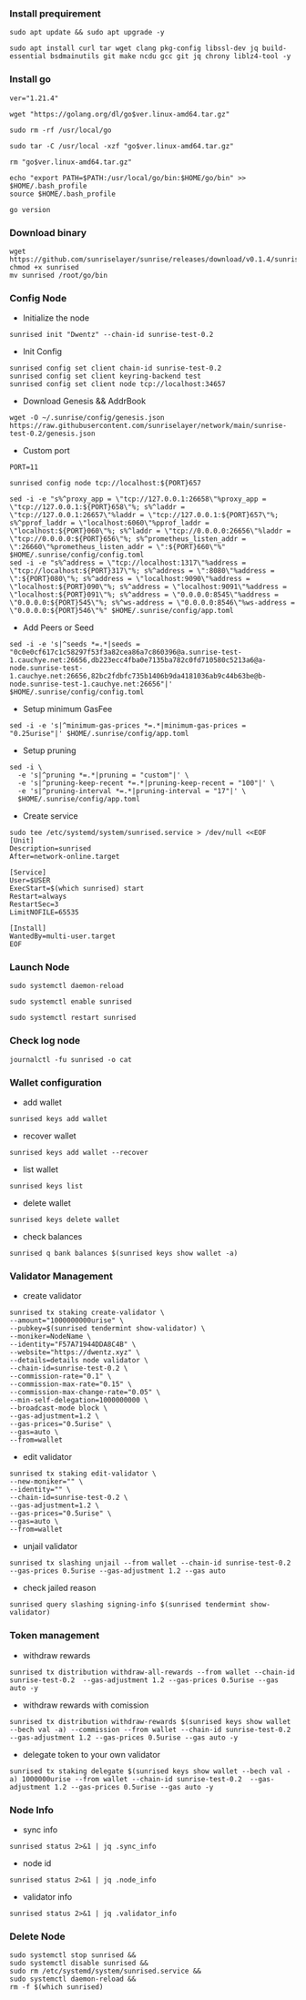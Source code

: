 ### Install prequirement
```
sudo apt update && sudo apt upgrade -y
```
```
sudo apt install curl tar wget clang pkg-config libssl-dev jq build-essential bsdmainutils git make ncdu gcc git jq chrony liblz4-tool -y
```

### Install go
```
ver="1.21.4"
```
```
wget "https://golang.org/dl/go$ver.linux-amd64.tar.gz"
```
```
sudo rm -rf /usr/local/go
```
```
sudo tar -C /usr/local -xzf "go$ver.linux-amd64.tar.gz"
```
```
rm "go$ver.linux-amd64.tar.gz"
```
```
echo "export PATH=$PATH:/usr/local/go/bin:$HOME/go/bin" >> $HOME/.bash_profile
source $HOME/.bash_profile
```
```
go version
```

### Download binary
```
wget https://github.com/sunriselayer/sunrise/releases/download/v0.1.4/sunrised
chmod +x sunrised
mv sunrised /root/go/bin
```
### Config Node

* Initialize the node
```
sunrised init "Dwentz" --chain-id sunrise-test-0.2
```
* Init Config
```
sunrised config set client chain-id sunrise-test-0.2
sunrised config set client keyring-backend test
sunrised config set client node tcp://localhost:34657
```
* Download Genesis && AddrBook
```
wget -O ~/.sunrise/config/genesis.json https://raw.githubusercontent.com/sunriselayer/network/main/sunrise-test-0.2/genesis.json

```
* Custom port
```
PORT=11
```
```
sunrised config node tcp://localhost:${PORT}657
```
```
sed -i -e "s%^proxy_app = \"tcp://127.0.0.1:26658\"%proxy_app = \"tcp://127.0.0.1:${PORT}658\"%; s%^laddr = \"tcp://127.0.0.1:26657\"%laddr = \"tcp://127.0.0.1:${PORT}657\"%; s%^pprof_laddr = \"localhost:6060\"%pprof_laddr = \"localhost:${PORT}060\"%; s%^laddr = \"tcp://0.0.0.0:26656\"%laddr = \"tcp://0.0.0.0:${PORT}656\"%; s%^prometheus_listen_addr = \":26660\"%prometheus_listen_addr = \":${PORT}660\"%" $HOME/.sunrise/config/config.toml
sed -i -e "s%^address = \"tcp://localhost:1317\"%address = \"tcp://localhost:${PORT}317\"%; s%^address = \":8080\"%address = \":${PORT}080\"%; s%^address = \"localhost:9090\"%address = \"localhost:${PORT}090\"%; s%^address = \"localhost:9091\"%address = \"localhost:${PORT}091\"%; s%^address = \"0.0.0.0:8545\"%address = \"0.0.0.0:${PORT}545\"%; s%^ws-address = \"0.0.0.0:8546\"%ws-address = \"0.0.0.0:${PORT}546\"%" $HOME/.sunrise/config/app.toml

```

* Add Peers or Seed
```
sed -i -e 's|^seeds *=.*|seeds = "0c0e0cf617c1c58297f53f3a82cea86a7c860396@a.sunrise-test-1.cauchye.net:26656,db223ecc4fba0e7135ba782c0fd710580c5213a6@a-node.sunrise-test-1.cauchye.net:26656,82bc2fdbfc735b1406b9da4181036ab9c44b63be@b-node.sunrise-test-1.cauchye.net:26656"|' $HOME/.sunrise/config/config.toml

```
* Setup minimum GasFee
```
sed -i -e 's|^minimum-gas-prices *=.*|minimum-gas-prices = "0.25urise"|' $HOME/.sunrise/config/app.toml

```

* Setup pruning
```
sed -i \
  -e 's|^pruning *=.*|pruning = "custom"|' \
  -e 's|^pruning-keep-recent *=.*|pruning-keep-recent = "100"|' \
  -e 's|^pruning-interval *=.*|pruning-interval = "17"|' \
  $HOME/.sunrise/config/app.toml
```
* Create service
```
sudo tee /etc/systemd/system/sunrised.service > /dev/null <<EOF
[Unit]
Description=sunrised 
After=network-online.target

[Service]
User=$USER
ExecStart=$(which sunrised) start
Restart=always
RestartSec=3
LimitNOFILE=65535

[Install]
WantedBy=multi-user.target
EOF
```
### Launch Node
```
sudo systemctl daemon-reload 
```
```
sudo systemctl enable sunrised
```
```
sudo systemctl restart sunrised
```
### Check log node
```
journalctl -fu sunrised -o cat
```
### Wallet configuration
* add wallet
```
sunrised keys add wallet
```
* recover wallet
```
sunrised keys add wallet --recover
```
* list wallet
```
sunrised keys list
```
* delete wallet
```
sunrised keys delete wallet
```
* check balances
```
sunrised q bank balances $(sunrised keys show wallet -a)
```
### Validator Management
* create validator
```
sunrised tx staking create-validator \
--amount="1000000000urise" \
--pubkey=$(sunrised tendermint show-validator) \
--moniker=NodeName \
--identity="F57A71944DDA8C4B" \
--website="https://dwentz.xyz" \
--details=details node validator \
--chain-id=sunrise-test-0.2 \
--commission-rate="0.1" \
--commission-max-rate="0.15" \
--commission-max-change-rate="0.05" \
--min-self-delegation=1000000000 \
--broadcast-mode block \
--gas-adjustment=1.2 \
--gas-prices="0.5urise" \
--gas=auto \
--from=wallet
```
* edit validator
```
sunrised tx staking edit-validator \
--new-moniker="" \
--identity="" \
--chain-id=sunrise-test-0.2 \
--gas-adjustment=1.2 \
--gas-prices="0.5urise" \
--gas=auto \
--from=wallet
```
* unjail validator
```
sunrised tx slashing unjail --from wallet --chain-id sunrise-test-0.2 --gas-prices 0.5urise --gas-adjustment 1.2 --gas auto
```
* check jailed reason
```
sunrised query slashing signing-info $(sunrised tendermint show-validator)
```
### Token management

* withdraw rewards
```
sunrised tx distribution withdraw-all-rewards --from wallet --chain-id sunrise-test-0.2  --gas-adjustment 1.2 --gas-prices 0.5urise --gas auto -y
```
* withdraw rewards with comission
```
sunrised tx distribution withdraw-rewards $(sunrised keys show wallet --bech val -a) --commission --from wallet --chain-id sunrise-test-0.2  --gas-adjustment 1.2 --gas-prices 0.5urise --gas auto -y
```
* delegate token to your own validator
```
sunrised tx staking delegate $(sunrised keys show wallet --bech val -a) 1000000urise --from wallet --chain-id sunrise-test-0.2  --gas-adjustment 1.2 --gas-prices 0.5urise --gas auto -y
```
### Node Info
* sync info
```
sunrised status 2>&1 | jq .sync_info
```
* node id
```
sunrised status 2>&1 | jq .node_info
```
* validator info
```
sunrised status 2>&1 | jq .validator_info
```

### Delete Node
```
sudo systemctl stop sunrised &&
sudo systemctl disable sunrised &&
sudo rm /etc/systemd/system/sunrised.service &&
sudo systemctl daemon-reload &&
rm -f $(which sunrised) 
```
